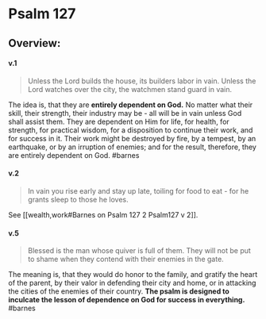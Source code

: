 # Psalm 127

## Overview:



#### v.1
>Unless the Lord builds the house, its builders labor in vain. Unless the Lord watches over the city, the watchmen stand guard in vain.

The idea is, that they are **entirely dependent on God.** No matter what their skill, their strength, their industry may be - all will be in vain unless God shall assist them. They are dependent on Him for life, for health, for strength, for practical wisdom, for a disposition to continue their work, and for success in it. Their work might be destroyed by fire, by a tempest, by an earthquake, or by an irruption of enemies; and for the result, therefore, they are entirely dependent on God.
#barnes 

#### v.2
>In vain you rise early and stay up late, toiling for food to eat - for he grants sleep to those he loves.

See [[wealth,work#Barnes on Psalm 127 2 Psalm127 v 2]].

#### v.5
>Blessed is the man whose quiver is full of them. They will not be put to shame when they contend with their enemies in the gate.

The meaning is, that they would do honor to the family, and gratify the heart of the parent, by their valor in defending their city and home, or in attacking the cities of the enemies of their country. **The psalm is designed to inculcate the lesson of dependence on God for success in everything.**
#barnes 

